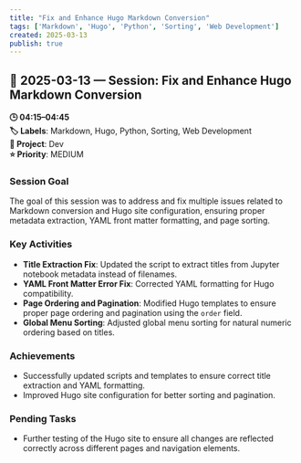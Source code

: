```yaml
---
title: "Fix and Enhance Hugo Markdown Conversion"
tags: ['Markdown', 'Hugo', 'Python', 'Sorting', 'Web Development']
created: 2025-03-13
publish: true
---
```


## 📅 2025-03-13 — Session: Fix and Enhance Hugo Markdown Conversion

**🕒 04:15–04:45**  
**🏷️ Labels**: Markdown, Hugo, Python, Sorting, Web Development  
**📂 Project**: Dev  
**⭐ Priority**: MEDIUM  


### Session Goal
The goal of this session was to address and fix multiple issues related to Markdown conversion and Hugo site configuration, ensuring proper metadata extraction, YAML front matter formatting, and page sorting.

### Key Activities
- **Title Extraction Fix**: Updated the script to extract titles from Jupyter notebook metadata instead of filenames.
- **YAML Front Matter Error Fix**: Corrected YAML formatting for Hugo compatibility.
- **Page Ordering and Pagination**: Modified Hugo templates to ensure proper page ordering and pagination using the `order` field.
- **Global Menu Sorting**: Adjusted global menu sorting for natural numeric ordering based on titles.

### Achievements
- Successfully updated scripts and templates to ensure correct title extraction and YAML formatting.
- Improved Hugo site configuration for better sorting and pagination.

### Pending Tasks
- Further testing of the Hugo site to ensure all changes are reflected correctly across different pages and navigation elements.
